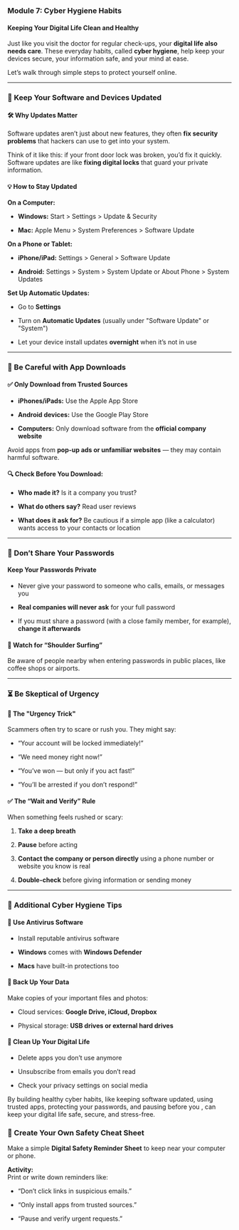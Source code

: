 ### **Module 7: Cyber Hygiene Habits**

#### **Keeping Your Digital Life Clean and Healthy**

Just like you visit the doctor for regular check-ups, your **digital life also needs care**. These everyday habits, called **cyber hygiene**, help keep your devices secure, your information safe, and your mind at ease.

Let’s walk through simple steps to protect yourself online.

---

### **🔄 Keep Your Software and Devices Updated**

#### **🛠 Why Updates Matter**

Software updates aren’t just about new features, they often **fix security problems** that hackers can use to get into your system.

Think of it like this: if your front door lock was broken, you’d fix it quickly. Software updates are like **fixing digital locks** that guard your private information.

#### **💡 How to Stay Updated**

**On a Computer:**

* **Windows:** Start \> Settings \> Update & Security

* **Mac:** Apple Menu \> System Preferences \> Software Update

**On a Phone or Tablet:**

* **iPhone/iPad:** Settings \> General \> Software Update

* **Android:** Settings \> System \> System Update or About Phone \> System Updates

**Set Up Automatic Updates:**

* Go to **Settings**

* Turn on **Automatic Updates** (usually under "Software Update" or "System")

* Let your device install updates **overnight** when it’s not in use

---

### **📱 Be Careful with App Downloads**

#### **✅ Only Download from Trusted Sources**

* **iPhones/iPads:** Use the Apple App Store

* **Android devices:** Use the Google Play Store

* **Computers:** Only download software from the **official company website**

Avoid apps from **pop-up ads or unfamiliar websites** — they may contain harmful software.

#### **🔍 Check Before You Download:**

* **Who made it?** Is it a company you trust?

* **What do others say?** Read user reviews

* **What does it ask for?** Be cautious if a simple app (like a calculator) wants access to your contacts or location

---

### **🔑 Don’t Share Your Passwords**

#### **Keep Your Passwords Private**

* Never give your password to someone who calls, emails, or messages you

* **Real companies will never ask** for your full password

* If you must share a password (with a close family member, for example), **change it afterwards**

#### **👀 Watch for “Shoulder Surfing”**

Be aware of people nearby when entering passwords in public places, like coffee shops or airports.

---

### **⏳ Be Skeptical of Urgency**

#### **🚨 The "Urgency Trick"**

Scammers often try to scare or rush you. They might say:

* “Your account will be locked immediately\!”

* “We need money right now\!”

* “You’ve won — but only if you act fast\!”

* “You’ll be arrested if you don’t respond\!”

#### **✅ The “Wait and Verify” Rule**

When something feels rushed or scary:

1. **Take a deep breath**

2. **Pause** before acting

3. **Contact the company or person directly** using a phone number or website you know is real

4. **Double-check** before giving information or sending money

---

### **🧼 Additional Cyber Hygiene Tips**

#### **🦠 Use Antivirus Software**

* Install reputable antivirus software

* **Windows** comes with **Windows Defender**

* **Macs** have built-in protections too

#### **💾 Back Up Your Data**

Make copies of your important files and photos:

* Cloud services: **Google Drive, iCloud, Dropbox**

* Physical storage: **USB drives or external hard drives**

#### **🧹 Clean Up Your Digital Life**

* Delete apps you don’t use anymore

* Unsubscribe from emails you don’t read

* Check your privacy settings on social media

By building healthy cyber habits, like keeping software updated, using trusted apps, protecting your passwords, and pausing before you , can keep your digital life safe, secure, and stress-free.

### **📝 Create Your Own Safety Cheat Sheet**

Make a simple **Digital Safety Reminder Sheet** to keep near your computer or phone.

**Activity:**  
 Print or write down reminders like:

* “Don’t click links in suspicious emails.”

* “Only install apps from trusted sources.”

* “Pause and verify urgent requests.”  